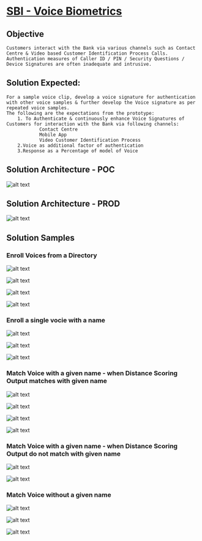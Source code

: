 # [SBI - Voice Biometrics](https://www.techgig.com/hackathon/voice-biometrics)

## Objective
```
Customers interact with the Bank via various channels such as Contact Centre & Video based Customer Identification Process Calls. Authentication measures of Caller ID / PIN / Security Questions / Device Signatures are often inadequate and intrusive.
```

## Solution Expected:
```
For a sample voice clip, develop a voice signature for authentication with other voice samples & further develop the Voice signature as per repeated voice samples.
The following are the expectations from the prototype:
    1. To Authenticate & continuously enhance Voice Signatures of Customers for interaction with the Bank via following channels:
            Contact Centre
            Mobile App
            Video Customer Identification Process
    2.Voice as additional factor of authentication
    3.Response as a Percentage of model of Voice
```

## Solution Architecture - POC

![alt text](./images/final_arch.png)

## Solution Architecture - PROD

![alt text](./idea/images/arch.png)

## Solution Samples

### Enroll Voices from a Directory

![alt text](./images/enroll_vocies_from_a_dir.png)

![alt text](./images/output_enroll_all.png)

![alt text](./images/buucket_all.png)

![alt text](./images/bucket_inside.png)

### Enroll a single vocie with a name

![alt text](./images/enroll_single.png)

![alt text](./images/output_single.png)

![alt text](./images/bucket_single.png)


### Match Voice with a given name - when Distance Scoring Output matches with given name

![alt text](./images/match_with_name.png)

![alt text](./images/output_with_name.png)

![alt text](./images/match_with_name1.png)

![alt text](./images/output_match_with_name_1.png)

### Match Voice with a given name - when Distance Scoring Output do not match with given name

![alt text](./images/match_with_name_no_dist.png)

![alt text](./images/output_match_with_name_no_dist.png)


### Match Voice without a given name

![alt text](./images/match_without_name.png)

![alt text](./images/output_match_without_name.png)

![alt text](./images/output_match_without_name_1.png)
